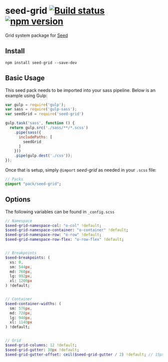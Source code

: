 # seed-grid [![Build status](https://travis-ci.com/helpscout/seed-grid.svg?token=mizbXyxLU95YeKzixKT2&branch=master)](https://travis-ci.com/helpscout/seed-grid) [![npm version](https://badge.fury.io/js/seed-grid.svg)](https://badge.fury.io/js/seed-grid)
Grid system package for [Seed](https://github.com/helpscout/seed)

## Install
```
npm install seed-grid --save-dev
```

## Basic Usage
This seed pack needs to be imported into your sass pipeline. Below is an example using Gulp:

```javascript
var gulp = require('gulp');
var sass = require('gulp-sass');
var seedGrid = require('seed-grid')

gulp.task('sass', function () {
  return gulp.src('./sass/**/*.scss')
    .pipe(sass({
      includePaths: [
        seedGrid
      ]
    }))
    .pipe(gulp.dest('./css'));
});
```

Once that is setup, simply `@import` *seed-grid* as needed in your `.scss` file:

```sass
// Packs
@import "pack/seed-grid";
```

## Options

The following variables can be found in `_config.scss`

```sass
// Namespace
$seed-grid-namespace-col: "o-col" !default;
$seed-grid-namespace-container: "o-container" !default;
$seed-grid-namespace-row: "o-row" !default;
$seed-grid-namespace-row-flex: "o-row-flex" !default;


// Breakpoints
$seed-breakpoints: (
  xs: 0,
  sm: 544px,
  md: 768px,
  lg: 992px,
  xl: 1200px
) !default;


// Container
$seed-container-widths: (
  sm: 576px,
  md: 720px,
  lg: 940px,
  xl: 1140px
) !default;


// Grid
$seed-grid-columns: 12 !default;
$seed-grid-gutter: 30px !default;
$seed-grid-gutter-offset: ceil($seed-grid-gutter / 2) !default; // 15px

```
